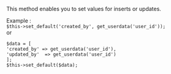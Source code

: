 This method enables you to set values for inserts or updates.

Example :
<br />
```$this->set_default('created_by', get_userdata('user_id'));```
<br />
or
<br />
```
$data = [
'created_by' => get_userdata('user_id'),
'updated_by'  => get_userdata('user_id')
];
$this->set_default($data);
```

